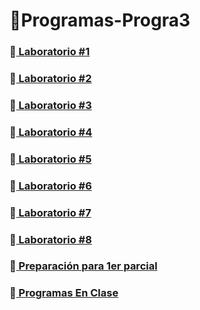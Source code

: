 # 🤖Programas-Progra3
### 📁<a href = "Tarea1"> Laboratorio #1 </a>
### 📁<a href = "Tarea2"> Laboratorio #2 </a>
### 📁<a href = "Tarea3"> Laboratorio #3 </a>
### 📁<a href = "Tarea4"> Laboratorio #4 </a>
### 📁<a href = "Tarea5"> Laboratorio #5 </a>
### 📁<a href = "Tarea6"> Laboratorio #6 </a>
### 📁<a href = "Tarea7"> Laboratorio #7 </a>
### 📁<a href = "Tarea8"> Laboratorio #8 </a>
### 📁<a href = "Preparación para 1er parcial"> Preparación para 1er parcial </a>
### 📁<a href = "ProgramasEnClase"> Programas En Clase </a>